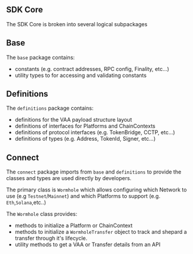SDK Core
--------

The SDK Core is broken into several logical subpackages 

## Base

The `base` package contains:
- constants (e.g. contract addresses, RPC config, Finality, etc...) 
- utility types to for accessing and validating constants 

## Definitions

The `definitions` package contains:

- definitions for the VAA payload structure layout
- definitions of interfaces for Platforms and ChainContexts
- definitions of protocol interfaces  (e.g. TokenBridge, CCTP, etc...)
- definitions of types (e.g. Address, TokenId, Signer, etc...)

## Connect 

The `connect` package imports from `base` and `definitions` to provide the classes and types are used directly by developers.

The primary class is `Wormhole` which allows configuring which Network to use (e.g `Testnet`/`Mainnet`) and which Platforms to support (e.g. `Eth`,`Solana`,etc..)

The `Wormhole` class provides:

- methods to initialize a Platform or ChainContext
- methods to initialize a `WormholeTransfer` object to track and shepard a transfer through it's lifecycle.
- utility methods to get a VAA or Transfer details from an API

